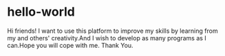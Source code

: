 # hello-world
Hi friends!
  I want to use this platform to improve my skills by learning from my and others' creativity.And I wish to  develop as many programs as I can.Hope you will cope with me.
  Thank You.

